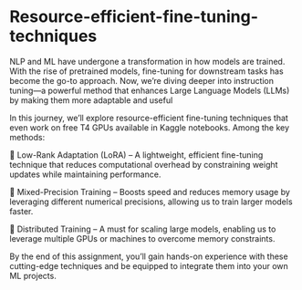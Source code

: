 # Resource-efficient-fine-tuning-techniques
NLP and ML have undergone a transformation in how models are trained. With the rise of pretrained models, fine-tuning for downstream tasks has become the go-to approach. Now, we’re diving deeper into instruction tuning—a powerful method that enhances Large Language Models (LLMs) by making them more adaptable and useful

In this journey, we’ll explore resource-efficient fine-tuning techniques that even work on free T4 GPUs available in Kaggle notebooks. Among the key methods:

🔹 Low-Rank Adaptation (LoRA) – A lightweight, efficient fine-tuning technique that reduces computational overhead by constraining weight updates while maintaining performance.

🔹 Mixed-Precision Training – Boosts speed and reduces memory usage by leveraging different numerical precisions, allowing us to train larger models faster.

🔹 Distributed Training – A must for scaling large models, enabling us to leverage multiple GPUs or machines to overcome memory constraints.

By the end of this assignment, you’ll gain hands-on experience with these cutting-edge techniques and be equipped to integrate them into your own ML projects.
